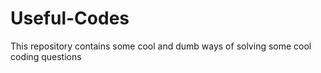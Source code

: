 # Useful-Codes
This repository contains some cool and dumb ways of solving some cool coding questions
